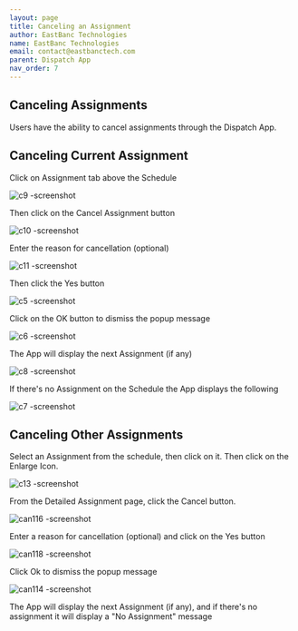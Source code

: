 ```yaml
---
layout: page
title: Canceling an Assignment
author: EastBanc Technologies
name: EastBanc Technologies
email: contact@eastbanctech.com
parent: Dispatch App
nav_order: 7
---
```


<section id="canceling-assignments" markdown="1">

# Canceling Assignments

Users have the ability to cancel assignments through the Dispatch App.

<section id="canceling-current-assignment" markdown="1">

## Canceling Current Assignment

Click on Assignment tab above the Schedule

![c9 -screenshot](../images/dispatch-app/da-cancelling/canceling-current-assignment1.png)

Then click on the Cancel Assignment button

![c10 -screenshot](../images/dispatch-app/da-cancelling/canceling-current-assignment2.png)

Enter the reason for cancellation (optional)

![c11 -screenshot](../images/dispatch-app/da-cancelling/canceling-current-assignment3.png)

Then click the Yes button

![c5 -screenshot](../images/dispatch-app/da-cancelling/canceling-current-assignment5.png)

Click on the OK button to dismiss the popup message

![c6 -screenshot](../images/dispatch-app/da-cancelling/canceling-current-assignment6.png)

The App will display the next Assignment (if any)

![c8 -screenshot](../images/dispatch-app/da-cancelling/canceling-current-assignment7.png)

If there's no Assignment on the Schedule the App displays the following

![c7 -screenshot](../images/dispatch-app/da-cancelling/canceling-current-assignment8.png)
</section>

<section id="canceling-other-assignments" markdown="1">

## Canceling Other Assignments
Select an Assignment from the schedule, then click on it. Then click on the Enlarge Icon.

![c13 -screenshot](../images/dispatch-app/da-cancelling/canceling-other-assignments1.png)

From the Detailed Assignment page, click the Cancel button.

![can116 -screenshot](../images/dispatch-app/da-cancelling/canceling-other-assignments2.png)

Enter a reason for cancellation (optional) and click on the Yes button

![can118 -screenshot](../images/dispatch-app/da-cancelling/canceling-other-assignments3.png)

Click Ok to dismiss the popup message

![can114 -screenshot](../images/dispatch-app/da-cancelling/canceling-other-assignments4.png)

The App will display the next Assignment (if any), and if there's no assignment it will display a "No Assignment" message

</section>
</section>
